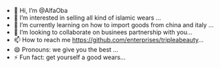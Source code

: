 - 👋 Hi, I’m @AlfaOba
- 👀 I’m interested in selling all kind of islamic wears ...
- 🌱 I’m currently learning on how to import goods from china and italy ...
- 💞️ I’m looking to collaborate on businees partnership with you...
- 📫 How to reach me https://github.com/enterprises/tripleabeauty...
- 😄 Pronouns: we give you the best ...
- ⚡ Fun fact: get yourself a good wears...

<!---
AlfaOba/AlfaOba is a ✨ special ✨ repository because its `README.md` (this file) appears on your GitHub profile.
You can click the Preview link to take a look at your changes.
--->

